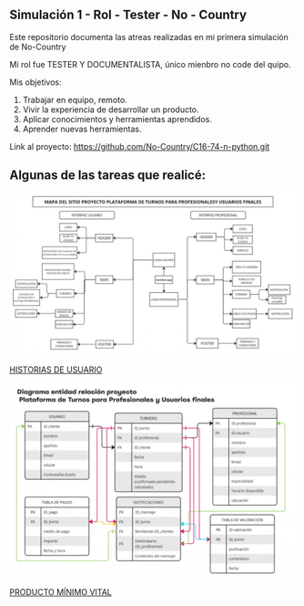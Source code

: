## Simulación 1 - Rol - Tester - No - Country 

Este repositorio documenta las atreas realizadas en mi primera simulación de No-Country

Mi rol fue TESTER Y DOCUMENTALISTA, único mienbro no code del quipo.

Mis objetivos:
  1) Trabajar en equipo, remoto.
  2) Vivir la experiencia de desarrollar un producto.
  3) Aplicar conocimientos y herramientas aprendidos.
  4) Aprender nuevas herramientas.

Link al proyecto: https://github.com/No-Country/C16-74-n-python.git

## Algunas de las tareas que realicé:

![MAPA DEL SITIO](./MAPA%20DEL%20SITIO%20GoFitApp_page-0001.jpg)

[HISTORIAS DE USUARIO](./HISTORIAS%20DE%20USUARIO%20GoFitApp.pdf)

![DIAGRAMA ENTIDAD RELACIÓN](./DER-2%20GoFitApp_page-0001.jpg)

[PRODUCTO MÍNIMO VITAL](./MVP%20GoFitApp.pdf)

